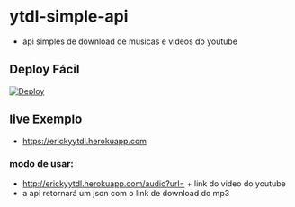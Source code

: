 # ytdl-simple-api
- api simples de download de musicas e vídeos do youtube

## Deploy Fácil
[![Deploy](https://www.herokucdn.com/deploy/button.svg)](https://heroku.com/deploy?template=https://github.com/erickythierry/ytdl-simple-api)

## live Exemplo
 - https://erickyytdl.herokuapp.com

### modo de usar:

- http://erickyytdl.herokuapp.com/audio?url= + link do video do youtube
- a api retornará um json com o link de download do mp3
